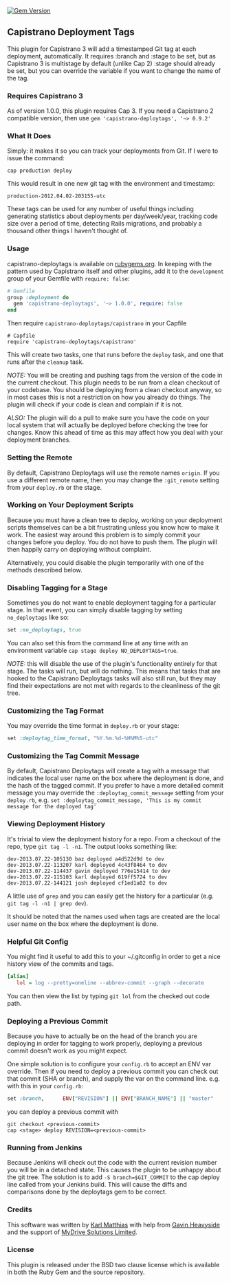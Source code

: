 [![Gem Version](https://badge.fury.io/rb/capistrano-deploytags.svg)](http://badge.fury.io/rb/capistrano-deploytags)

## Capistrano Deployment Tags

This plugin for Capistrano 3 will add a timestamped Git tag
at each deployment, automatically. It requires :branch and :stage to be set,
but as Capistrano 3 is multistage by default (unlike Cap 2) :stage should
already be set, but you can override the variable if you want to change the
name of the tag.

### Requires Capistrano 3

As of version 1.0.0, this plugin requires Cap 3. If you need a Capistrano
2 compatible version, then use `gem 'capistrano-deploytags', '~> 0.9.2'`

### What It Does

Simply: it makes it so you can track your deployments from Git.
If I were to issue the command:

`cap production deploy`

This would result in one new git tag with the environment and
timestamp:

`production-2012.04.02-203155-utc`

These tags can be used for any number of useful things including
generating statistics about deployments per day/week/year, tracking
code size over a period of time, detecting Rails migrations, and
probably a thousand other things I haven't thought of.

### Usage

capistrano-deploytags is available on
[rubygems.org](https://rubygems.org/gems/capistrano-deploytags).
In keeping with the pattern used by Capistrano itself and other plugins, add it
to the `development` group of your Gemfile with `require: false`:

```ruby
# Gemfile
group :deployment do
  gem 'capistrano-deploytags', '~> 1.0.0', require: false
end
```

Then require `capistrano-deploytags/capistrano` in your Capfile

```
# Capfile
require 'capistrano-deploytags/capistrano'
```

This will create two tasks, one that runs before the `deploy` task, and one
that runs after the `cleanup` task.

*NOTE:* You will be creating and pushing tags from the version of the code in the
current checkout. This plugin needs to be run from a clean checkout of your
codebase. You should be deploying from a clean checkout anyway, so in most
cases this is not a restriction on how you already do things. The plugin will
check if your code is clean and complain if it is not.

*ALSO:* The plugin will do a pull to make sure you have the code on your local
system that will actually be deployed before checking the tree for changes.
Know this ahead of time as this may affect how you deal with your deployment
branches.

### Setting the Remote

By default, Capistrano Deploytags will use the remote names `origin`. If you
use a different remote name, then you may change the `:git_remote` setting
from your `deploy.rb` or the stage.

### Working on Your Deployment Scripts

Because you must have a clean tree to deploy, working on your deployment
scripts themselves can be a bit frustrating unless you know how to make it
work. The easiest way around this problem is to simply commit your changes
before you deploy. You do not have to push them. The plugin will then
happily carry on deploying without complaint.

Alternatively, you could disable the plugin temporarily with one of the
methods described below.

### Disabling Tagging for a Stage

Sometimes you do not want to enable deployment tagging for a particular
stage. In that event, you can simply disable tagging by setting `no_deploytags`
like so:

```ruby
set :no_deploytags, true
```

You can also set this from the command line at any time with an environment
variable `cap stage deploy NO_DEPLOYTAGS=true`.

*NOTE:* this will disable the use of the plugin's functionality entirely for
that stage. The tasks will run, but will do nothing. This means that tasks that
are hooked to the Capistrano Deploytags tasks will also still run, but they may
find their expectations are not met with regards to the cleanliness of the git
tree.

### Customizing the Tag Format

You may override the time format in `deploy.rb` or your stage:

```ruby
set :deploytag_time_format, "%Y.%m.%d-%H%M%S-utc"
```

### Customizing the Tag Commit Message

By default, Capistrano Deploytags will create a tag with a message that indicates
the local user name on the box where the deployment is done, and the hash of the
tagged commit. If you prefer to have a more detailed commit message you may override
the `:deploytag_commit_message` setting from your `deploy.rb`, e.g. 
`set :deploytag_commit_message, 'This is my commit message for the deployed tag'`

### Viewing Deployment History

It's trivial to view the deployment history for a repo. From a checkout
of the repo, type `git tag -l -n1`. The output looks something like:

```
dev-2013.07.22-105130 baz deployed a4d522d9d to dev
dev-2013.07.22-113207 karl deployed 4c43f8464 to dev
dev-2013.07.22-114437 gavin deployed 776e15414 to dev
dev-2013.07.22-115103 karl deployed 619ff5724 to dev
dev-2013.07.22-144121 josh deployed cf1ed1a02 to dev
```
A little use of `grep` and you can easily get the history for a
particular (e.g. `git tag -l -n1 | grep dev`).

It should be noted that the names used when tags are created are the
local user name on the box where the deployment is done.

### Helpful Git Config

You might find it useful to add this to your ~/.gitconfig in order
to get a nice history view of the commits and tags.

```ini
[alias]
   lol = log --pretty=oneline --abbrev-commit --graph --decorate
```

You can then view the list by typing `git lol` from the checked out
code path.

### Deploying a Previous Commit

Because you have to actually be on the head of the branch you are
deploying in order for tagging to work properly, deploying a previous
commit doesn't work as you might expect.

One simple solution is to configure your `config.rb` to accept an ENV var
override. Then if you need to deploy a previous commit you can check out that
commit (SHA or branch), and supply the var on the command line. e.g. with this
in your `config.rb`:

```ruby
set :branch,      ENV["REVISION"] || ENV["BRANCH_NAME"] || "master"
```

you can deploy a previous commit with

```shell
git checkout <previous-commit>
cap <stage> deploy REVISION=<previous-commit>
```

### Running from Jenkins

Because Jenkins will check out the code with the current revision
number you will be in a detached state. This causes the plugin to be
unhappy about the git tree. The solution is to add `-S branch=$GIT_COMMIT`
to the cap deploy line called from your Jenkins build. This will cause
the diffs and comparisons done by the deploytags gem to be correct.

### Credits

This software was written by [Karl Matthias](https://github.com/relistan)
with help from [Gavin Heavyside](https://github.com/gavinheavyside) and the
support of [MyDrive Solutions Limited](http://mydrivesolutions.com).

### License

This plugin is released under the BSD two clause license which is
available in both the Ruby Gem and the source repository.
